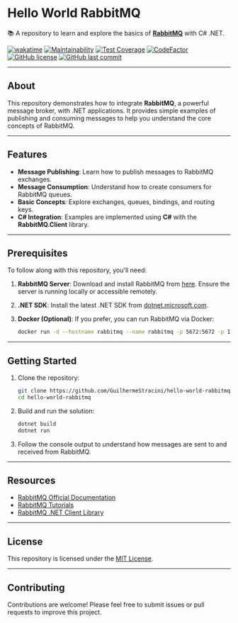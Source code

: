 # Hello World RabbitMQ

📚 A repository to learn and explore the basics of **[RabbitMQ](https://www.rabbitmq.com/)** with C# .NET.

[![wakatime](https://wakatime.com/badge/github/GuilhermeStracini/hello-world-rabbitmq.svg)](https://wakatime.com/badge/github/GuilhermeStracini/hello-world-rabbitmq)
[![Maintainability](https://api.codeclimate.com/v1/badges/87fcff4ea25008d0c3f4/maintainability)](https://codeclimate.com/github/GuilhermeStracini/hello-world-rabbitmq/maintainability)
[![Test Coverage](https://api.codeclimate.com/v1/badges/87fcff4ea25008d0c3f4/test_coverage)](https://codeclimate.com/github/GuilhermeStracini/hello-world-rabbitmq/test_coverage)
[![CodeFactor](https://www.codefactor.io/repository/github/GuilhermeStracini/hello-world-rabbitmq/badge)](https://www.codefactor.io/repository/github/GuilhermeStracini/hello-world-rabbitmq)
[![GitHub license](https://img.shields.io/github/license/GuilhermeStracini/hello-world-rabbitmq)](https://github.com/GuilhermeStracini/hello-world-rabbitmq)
[![GitHub last commit](https://img.shields.io/github/last-commit/GuilhermeStracini/hello-world-rabbitmq)](https://github.com/GuilhermeStracini/hello-world-rabbitmq)

---

## About

This repository demonstrates how to integrate **RabbitMQ**, a powerful message broker, with .NET applications. It provides simple examples of publishing and consuming messages to help you understand the core concepts of RabbitMQ.

---

## Features

- **Message Publishing**: Learn how to publish messages to RabbitMQ exchanges.
- **Message Consumption**: Understand how to create consumers for RabbitMQ queues.
- **Basic Concepts**: Explore exchanges, queues, bindings, and routing keys.
- **C# Integration**: Examples are implemented using **C#** with the **RabbitMQ.Client** library.

---

## Prerequisites

To follow along with this repository, you'll need:

1. **RabbitMQ Server**: Download and install RabbitMQ from [here](https://www.rabbitmq.com/download.html). Ensure the server is running locally or accessible remotely.
2. **.NET SDK**: Install the latest .NET SDK from [dotnet.microsoft.com](https://dotnet.microsoft.com/).
3. **Docker (Optional)**: If you prefer, you can run RabbitMQ via Docker:

   ```bash
   docker run -d --hostname rabbitmq --name rabbitmq -p 5672:5672 -p 15672:15672 rabbitmq:3-management
   ```

---

## Getting Started

1. Clone the repository:

   ```bash
   git clone https://github.com/GuilhermeStracini/hello-world-rabbitmq.git
   cd hello-world-rabbitmq
   ```

2. Build and run the solution:

   ```bash
   dotnet build
   dotnet run
   ```

3. Follow the console output to understand how messages are sent to and received from RabbitMQ.

---

## Resources

- [RabbitMQ Official Documentation](https://www.rabbitmq.com/documentation.html)
- [RabbitMQ Tutorials](https://www.rabbitmq.com/getstarted.html)
- [RabbitMQ .NET Client Library](https://github.com/rabbitmq/rabbitmq-dotnet-client)

---

## License

This repository is licensed under the [MIT License](LICENSE).

---

## Contributing

Contributions are welcome! Please feel free to submit issues or pull requests to improve this project.
